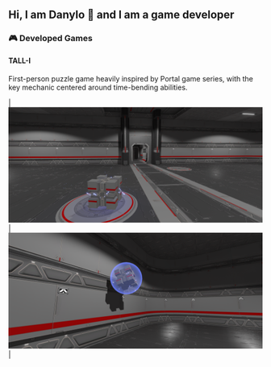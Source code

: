 ## Hi, I am Danylo 👋 and I am a game developer

### 🎮 Developed Games

#### TALL-I
First-person puzzle game heavily inspired by Portal game series, with the key mechanic centered around time-bending abilities.

| ![Alt text](/{5699C62C-5232-4AEB-9219-D548E810A213}.png "First chamber: cube and a pressure plate") | ![Alt text](/{F86140D5-00FA-4B11-A096-4554D5488178}.png "Time bending mechnaic: a cube is frozen in time") |


<!--
**ShubaShaba/ShubaShaba** is a ✨ _special_ ✨ repository because its `README.md` (this file) appears on your GitHub profile.

Here are some ideas to get you started:

- 🔭 I’m currently working on ...
- 🌱 I’m currently learning ...
- 👯 I’m looking to collaborate on ...
- 🤔 I’m looking for help with ...
- 💬 Ask me about ...
- 📫 How to reach me: ...
- 😄 Pronouns: ...
- ⚡ Fun fact: ...
-->
